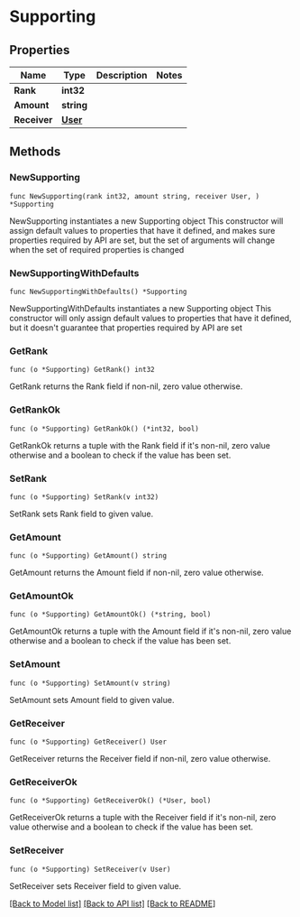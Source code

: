 # Supporting

## Properties

Name | Type | Description | Notes
------------ | ------------- | ------------- | -------------
**Rank** | **int32** |  | 
**Amount** | **string** |  | 
**Receiver** | [**User**](User.md) |  | 

## Methods

### NewSupporting

`func NewSupporting(rank int32, amount string, receiver User, ) *Supporting`

NewSupporting instantiates a new Supporting object
This constructor will assign default values to properties that have it defined,
and makes sure properties required by API are set, but the set of arguments
will change when the set of required properties is changed

### NewSupportingWithDefaults

`func NewSupportingWithDefaults() *Supporting`

NewSupportingWithDefaults instantiates a new Supporting object
This constructor will only assign default values to properties that have it defined,
but it doesn't guarantee that properties required by API are set

### GetRank

`func (o *Supporting) GetRank() int32`

GetRank returns the Rank field if non-nil, zero value otherwise.

### GetRankOk

`func (o *Supporting) GetRankOk() (*int32, bool)`

GetRankOk returns a tuple with the Rank field if it's non-nil, zero value otherwise
and a boolean to check if the value has been set.

### SetRank

`func (o *Supporting) SetRank(v int32)`

SetRank sets Rank field to given value.


### GetAmount

`func (o *Supporting) GetAmount() string`

GetAmount returns the Amount field if non-nil, zero value otherwise.

### GetAmountOk

`func (o *Supporting) GetAmountOk() (*string, bool)`

GetAmountOk returns a tuple with the Amount field if it's non-nil, zero value otherwise
and a boolean to check if the value has been set.

### SetAmount

`func (o *Supporting) SetAmount(v string)`

SetAmount sets Amount field to given value.


### GetReceiver

`func (o *Supporting) GetReceiver() User`

GetReceiver returns the Receiver field if non-nil, zero value otherwise.

### GetReceiverOk

`func (o *Supporting) GetReceiverOk() (*User, bool)`

GetReceiverOk returns a tuple with the Receiver field if it's non-nil, zero value otherwise
and a boolean to check if the value has been set.

### SetReceiver

`func (o *Supporting) SetReceiver(v User)`

SetReceiver sets Receiver field to given value.



[[Back to Model list]](../README.md#documentation-for-models) [[Back to API list]](../README.md#documentation-for-api-endpoints) [[Back to README]](../README.md)


